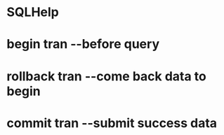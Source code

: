 # SQLHelp

# begin tran --before query
# rollback tran --come back data to begin
# commit tran --submit success data
